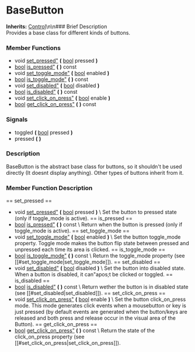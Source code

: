 #  BaseButton  
**Inherits:** [Control](class_control)\\n\\n###  Brief Description  
Provides a base class for different kinds of buttons.
###  Member Functions 
  * void [set_pressed"](#set_pressed) **(** [bool](class_bool) pressed  **)**
  * [bool](class_bool) [is_pressed"](#is_pressed) **(** **)** const
  * void [set_toggle_mode"](#set_toggle_mode) **(** [bool](class_bool) enabled  **)**
  * [bool](class_bool) [is_toggle_mode"](#is_toggle_mode) **(** **)** const
  * void [set_disabled"](#set_disabled) **(** [bool](class_bool) disabled  **)**
  * [bool](class_bool) [is_disabled"](#is_disabled) **(** **)** const
  * void [set_click_on_press"](#set_click_on_press) **(** [bool](class_bool) enable  **)**
  * [bool](class_bool) [get_click_on_press"](#get_click_on_press) **(** **)** const
###  Signals  
  * <a name="toggled">toggled</a> **(** [bool](class_bool) pressed  **)**
  * <a name="pressed">pressed</a> **(** **)**
###  Description  
BaseButton is the abstract base class for buttons, so it shouldn't be used directly (It doesnt display anything). Other types of buttons inherit from it.
###  Member Function Description  
==  set_pressed  ==
  * void [set_pressed"](#set_pressed) **(** [bool](class_bool) pressed  **)**
\\
Set the button to pressed state (only if toggle_mode is active).
==  is_pressed  ==
  * [bool](class_bool) [is_pressed"](#is_pressed) **(** **)** const
\\
Return when the button is pressed (only if toggle_mode is active).
==  set_toggle_mode  ==
  * void [set_toggle_mode"](#set_toggle_mode) **(** [bool](class_bool) enabled  **)**
\\
Set the button toggle_mode property. Toggle mode makes the button flip state between pressed and unpressed each time its area is clicked.
==  is_toggle_mode  ==
  * [bool](class_bool) [is_toggle_mode"](#is_toggle_mode) **(** **)** const
\\
Return the toggle_mode property (see [[#set_toggle_mode|set_toggle_mode]]).
==  set_disabled  ==
  * void [set_disabled"](#set_disabled) **(** [bool](class_bool) disabled  **)**
\\
Set the button into disabled state. When a button is disabled, it can"apos;t be clicked or toggled.
==  is_disabled  ==
  * [bool](class_bool) [is_disabled"](#is_disabled) **(** **)** const
\\
Return wether the button is in disabled state (see [[#set_disabled|set_disabled]]).
==  set_click_on_press  ==
  * void [set_click_on_press"](#set_click_on_press) **(** [bool](class_bool) enable  **)**
\\
Set the button click_on_press mode. This mode generates click events when a mousebutton or key is just pressed (by default events are generated when the button/keys are released and both press and release occur in the visual area of the Button).
==  get_click_on_press  ==
  * [bool](class_bool) [get_click_on_press"](#get_click_on_press) **(** **)** const
\\
Return the state of the click_on_press property (see [[#set_click_on_press|set_click_on_press]]).
